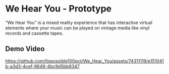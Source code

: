# We Hear You - Prototype

"We Hear You" is a mixed reality experience that has interactive virtual elements where your music can be played on vintage media like vinyl records and cassette tapes.

## Demo Video
https://github.com/Itspossible100pct/We_Hear_You/assets/74311119/e151041b-a3d3-4cef-9648-4bc9d5bb8347
